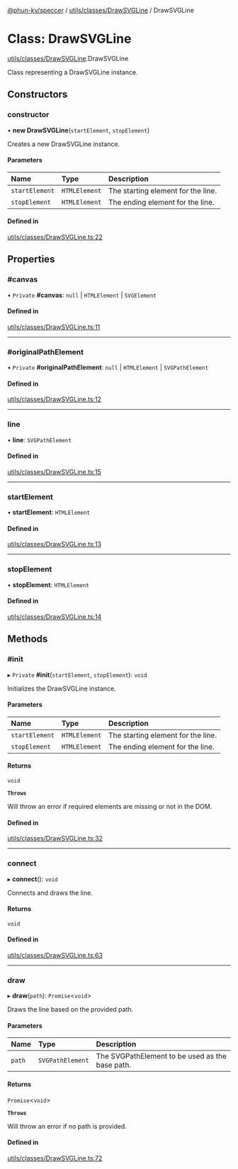 [@phun-ky/speccer](../README.md) / [utils/classes/DrawSVGLine](../modules/utils_classes_DrawSVGLine.md) / DrawSVGLine

# Class: DrawSVGLine

[utils/classes/DrawSVGLine](../modules/utils_classes_DrawSVGLine.md).DrawSVGLine

Class representing a DrawSVGLine instance.

## Constructors

### constructor

• **new DrawSVGLine**(`startElement`, `stopElement`)

Creates a new DrawSVGLine instance.

#### Parameters

| Name | Type | Description |
| :------ | :------ | :------ |
| `startElement` | `HTMLElement` | The starting element for the line. |
| `stopElement` | `HTMLElement` | The ending element for the line. |

#### Defined in

[utils/classes/DrawSVGLine.ts:22](https://github.com/phun-ky/speccer/blob/main/src/utils/classes/DrawSVGLine.ts#L22)

## Properties

### #canvas

• `Private` **#canvas**: ``null`` \| `HTMLElement` \| `SVGElement`

#### Defined in

[utils/classes/DrawSVGLine.ts:11](https://github.com/phun-ky/speccer/blob/main/src/utils/classes/DrawSVGLine.ts#L11)

___

### #originalPathElement

• `Private` **#originalPathElement**: ``null`` \| `HTMLElement` \| `SVGPathElement`

#### Defined in

[utils/classes/DrawSVGLine.ts:12](https://github.com/phun-ky/speccer/blob/main/src/utils/classes/DrawSVGLine.ts#L12)

___

### line

• **line**: `SVGPathElement`

#### Defined in

[utils/classes/DrawSVGLine.ts:15](https://github.com/phun-ky/speccer/blob/main/src/utils/classes/DrawSVGLine.ts#L15)

___

### startElement

• **startElement**: `HTMLElement`

#### Defined in

[utils/classes/DrawSVGLine.ts:13](https://github.com/phun-ky/speccer/blob/main/src/utils/classes/DrawSVGLine.ts#L13)

___

### stopElement

• **stopElement**: `HTMLElement`

#### Defined in

[utils/classes/DrawSVGLine.ts:14](https://github.com/phun-ky/speccer/blob/main/src/utils/classes/DrawSVGLine.ts#L14)

## Methods

### #init

▸ `Private` **#init**(`startElement`, `stopElement`): `void`

Initializes the DrawSVGLine instance.

#### Parameters

| Name | Type | Description |
| :------ | :------ | :------ |
| `startElement` | `HTMLElement` | The starting element for the line. |
| `stopElement` | `HTMLElement` | The ending element for the line. |

#### Returns

`void`

**`Throws`**

Will throw an error if required elements are missing or not in the DOM.

#### Defined in

[utils/classes/DrawSVGLine.ts:32](https://github.com/phun-ky/speccer/blob/main/src/utils/classes/DrawSVGLine.ts#L32)

___

### connect

▸ **connect**(): `void`

Connects and draws the line.

#### Returns

`void`

#### Defined in

[utils/classes/DrawSVGLine.ts:63](https://github.com/phun-ky/speccer/blob/main/src/utils/classes/DrawSVGLine.ts#L63)

___

### draw

▸ **draw**(`path`): `Promise`<`void`\>

Draws the line based on the provided path.

#### Parameters

| Name | Type | Description |
| :------ | :------ | :------ |
| `path` | `SVGPathElement` | The SVGPathElement to be used as the base path. |

#### Returns

`Promise`<`void`\>

**`Throws`**

Will throw an error if no path is provided.

#### Defined in

[utils/classes/DrawSVGLine.ts:72](https://github.com/phun-ky/speccer/blob/main/src/utils/classes/DrawSVGLine.ts#L72)
